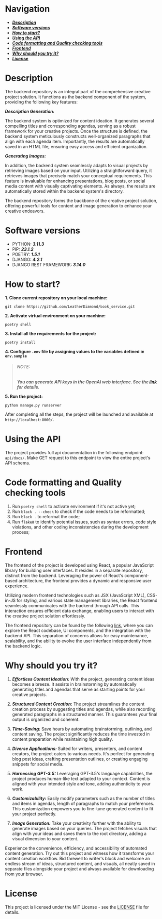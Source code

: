 # Navigation
* ***[Description](#description)***
* ***[Software versions](#software-versions)***
* ***[How to start?](#how-to-start)***
* ***[Using the API](#using-the-api)***
* ***[Code formatting and Quality checking tools](#code-formatting-and-quality-checking-tools)***
* ***[Frontend](#frontend)***
* ***[Why should you try it?](#why-should-you-try-it)***
* ***[License](#license)***

# Description

The backend repository is an integral part of the comprehensive creative project solution. It functions as the backend component of the system, providing the following key features:

***Description Generation:***

The backend system is optimized for content ideation. It generates several compelling titles and corresponding agendas, serving as a robust framework for your creative projects. Once the structure is defined, the backend system meticulously constructs well-organized paragraphs that align with each agenda item. Importantly, the results are automatically saved in an HTML file, ensuring easy access and efficient organization.

***Generating Images:***

In addition, the backend system seamlessly adapts to visual projects by retrieving images based on your input. Utilizing a straightforward query, it  retrieves images that precisely match your conceptual requirements. This feature is invaluable for enhancing presentations, blog posts, or social media content with visually captivating elements. As always, the results are automatically stored within the backend system's directory.

The backend repository forms the backbone of the creative project solution, offering powerful tools for content and image generation to enhance your creative endeavors.

# Software versions

- PYTHON: ***3.11.3***
- PIP: ***23.1.2***
- POETRY: ***1.5.1***
- DJANGO: ***4.2.1***
- DJANGO REST FRAMEWORK: ***3.14.0***
  
# How to start?

**1. Clone current repository on your local machine:**
```
git clone https://github.com/LeatherDiamond/book_service.git
```

**2. Activate virtual environment on your machine:**
```
poetry shell
```

**3. Install all the requirements for the project:**
```
poetry install
```

**4. Configure `.env` file by assigning values to the variables defined in `env.sample`**
> ###### NOTE:
> ***You can generate API keys in the OpenAI web interface. See the [link](https://platform.openai.com/account/api-keys) for details.***

**5. Run the project:** 
```
python manage.py runserver
```

After completing all the steps, the project will be launched and available at `http://localhost:8000/`.

# Using the API

The project provides full api documentation in the following endpoint: `api/docs/`. Make GET request to this endpoint to view the entire project's API schema.

# Code formatting and Quality checking tools

1. Run `poetry shell` to activate environment if it's not active yet;
2. Run `black . --check` to check if the code needs to be reformatted;
3. Run `black .` to reformat the code;
4. Run `flake8` to identify potential issues, such as syntax errors, code style violations, and other coding inconsistencies during the development process;

# Frontend

The frontend of the project is developed using React, a popular JavaScript library for building user interfaces. It resides in a separate repository, distinct from the backend. Leveraging the power of React's component-based architecture, the frontend provides a dynamic and responsive user experience.

Utilizing modern frontend technologies such as JSX (JavaScript XML), CSS-in-JS for styling, and various state management libraries, the React frontend seamlessly communicates with the backend through API calls. This interaction ensures efficient data exchange, enabling users to interact with the creative project solution effortlessly.

The frontend repository can be found by the following [link](https://github.com/LeatherDiamond/chatGPT-content-generator-Frontend), where you can explore the React codebase, UI components, and the integration with the backend API. This separation of concerns allows for easy maintenance, scalability, and the ability to evolve the user interface independently from the backend logic.

# Why should you try it?

1. ***Effortless Content Ideation:*** With the project, generating content ideas becomes a breeze. It assists in brainstorming by automatically generating titles and agendas that serve as starting points for your creative projects.

2. ***Structured Content Creation:*** The project streamlines the content creation process by suggesting titles and agendas, while also recording generated paragraphs in a structured manner. This guarantees your final output is organized and coherent.

3. ***Time-Saving:*** Save hours by automating brainstorming, outlining, and content saving. The project significantly reduces the time invested in content preparation while maintaining high quality.

4. ***Diverse Applications:*** Suited for writers, presenters, and content creators, the project caters to various needs. It's perfect for generating blog post ideas, crafting presentation outlines, or creating engaging snippets for social media.

5. ***Harnessing GPT-3.5:*** Leveraging GPT-3.5's language capabilities, the project produces human-like text adapted to your context. Content is aligned with your intended style and tone, adding authenticity to your work.

6. ***Customizability:*** Easily modify parameters such as the number of titles and items in agendas, length of paragraphs to match your preferences. This customization empowers you to fine-tune generated content to fit your project perfectly.

7. ***Image Generation:*** Take your creativity further with the ability to generate images based on your queries. The project fetches visuals that align with your ideas and saves them to the root directory, adding a visual dimension to your content.

Experience the convenience, efficiency, and accessibility of automated content generation. Try out this project and witness how it transforms your content creation workflow. Bid farewell to writer's block and welcome an endless stream of ideas, structured content, and visuals, all neatly saved in separate files alongside your project and always available for downloading from your browser.

# License

This project is licensed under the MIT License - see the [LICENSE](https://github.com/LeatherDiamond/chatGPT-article-generator/blob/main/LICENSE) file for details.
